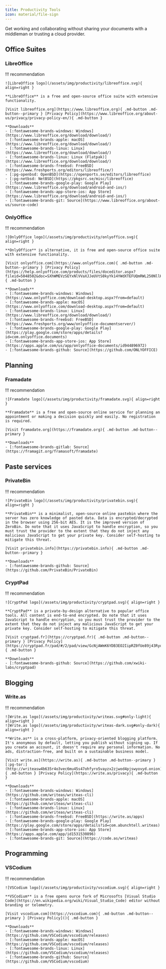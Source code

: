 ```yaml
---
title: Productivity Tools
icon: material/file-sign
---
```

Get working and collaborating without sharing your documents with a middleman or trusting a cloud provider.

## Office Suites
### LibreOffice
!!! recommendation

    ![LibreOffice logo](/assets/img/productivity/libreoffice.svg){ align=right }

    **LibreOffice** is a free and open-source office suite with extensive functionality.

    [Visit libreoffice.org](https://www.libreoffice.org){ .md-button .md-button--primary } [Privacy Policy](https://www.libreoffice.org/about-us/privacy/privacy-policy-en/){ .md-button }

    **Downloads**
    - [:fontawesome-brands-windows: Windows](https://www.libreoffice.org/download/download/)
    - [:fontawesome-brands-apple: macOS](https://www.libreoffice.org/download/download/)
    - [:fontawesome-brands-linux: Linux](https://www.libreoffice.org/download/download/)
    - [:fontawesome-brands-linux: Linux (Flatpak)](https://www.libreoffice.org/download/download/)
    - [:fontawesome-brands-freebsd: FreeBSD](https://www.freshports.org/editors/libreoffice/)
    - [:pg-openbsd: OpenBSD](https://openports.se/editors/libreoffice)
    - [:pg-netbsd: NetBSD](https://pkgsrc.se/misc/libreoffice)
    - [:fontawesome-brands-google-play: Google Play](https://www.libreoffice.org/download/android-and-ios/)
    - [:fontawesome-brands-app-store-ios: App Store](https://www.libreoffice.org/download/android-and-ios/)
    - [:fontawesome-brands-git: Source](https://www.libreoffice.org/about-us/source-code)

### OnlyOffice
!!! recommendation

    ![OnlyOffice logo](/assets/img/productivity/onlyoffice.svg){ align=right }

    **OnlyOffice** is alternative, it is free and open-source office suite with extensive functionality.

    [Visit onlyoffice.com](https://www.onlyoffice.com){ .md-button .md-button--primary } [Privacy Policy](https://help.onlyoffice.com/products/files/doceditor.aspx?fileid=5048502&doc=SXhWMEVzSEYxNlVVaXJJeUVtS0kyYk14YWdXTEFUQmRWL250NllHNUFGbz0_IjUwNDg1MDIi0){ .md-button }

    **Downloads**
    - [:fontawesome-brands-windows: Windows](https://www.onlyoffice.com/download-desktop.aspx?from=default)
    - [:fontawesome-brands-apple: macOS](https://www.onlyoffice.com/download-desktop.aspx?from=default)
    - [:fontawesome-brands-linux: Linux](https://www.libreoffice.org/download/download/)
    - [:fontawesome-brands-freebsd: FreeBSD](https://www.freshports.org/www/onlyoffice-documentserver/)
    - [:fontawesome-brands-google-play: Google Play](https://play.google.com/store/apps/details?id=com.onlyoffice.documents)
    - [:fontawesome-brands-app-store-ios: App Store](https://apps.apple.com/us/app/onlyoffice-documents/id944896972)
    - [:fontawesome-brands-github: Source](https://github.com/ONLYOFFICE)

## Planning
### Framadate
!!! recommendation

    ![Framadate logo](/assets/img/productivity/framadate.svg){ align=right }

    **Framadate** is a free and open-source online service for planning an appointment or making a decision quickly and easily. No registration is required.

    [Visit framadate.org](https://framadate.org){ .md-button .md-button--primary }

    **Downloads**
    - [:fontawesome-brands-gitlab: Source](https://framagit.org/framasoft/framadate)

## Paste services
### PrivateBin
!!! recommendation

    ![PrivateBin logo](/assets/img/productivity/privatebin.svg){ align=right }

    **PrivateBin** is a minimalist, open-source online pastebin where the server has zero knowledge of pasted data. Data is encrypted/decrypted in the browser using 256-bit AES. It is the improved version of ZeroBin. Do note that it uses JavaScript to handle encryption, so you must trust the provider to the extent that they do not inject any malicious JavaScript to get your private key. Consider self-hosting to mitigate this threat.

    [Visit privatebin.info](https://privatebin.info){ .md-button .md-button--primary }

    **Downloads**
    - [:fontawesome-brands-github: Source](https://github.com/PrivateBin/PrivateBin)

### CryptPad
!!! recommendation

    ![CryptPad logo](/assets/img/productivity/cryptpad.svg){ align=right }

    **CryptPad** is a private-by-design alternative to popular office tools. All content is end-to-end encrypted. Do note that it uses JavaScript to handle encryption, so you must trust the provider to the extent that they do not inject any malicious JavaScript to get your private key. Consider self-hosting to mitigate this threat.

    [Visit cryptpad.fr](https://cryptpad.fr){ .md-button .md-button--primary } [Privacy Policy](https://cryptpad.fr/pad/#/2/pad/view/GcNjAWmK6YDB3EO2IipRZ0fUe89j43Ryqeb4fjkjehE/){ .md-button }

    **Downloads**
    - [:fontawesome-brands-github: Source](https://github.com/xwiki-labs/cryptpad)

## Blogging
### Write.as
!!! recommendation

    ![Write.as logo](/assets/img/productivity/writeas.svg#only-light){ align=right }
    ![Write.as logo](/assets/img/productivity/writeas-dark.svg#only-dark){ align=right }

    **Write.as** is a cross-platform, privacy-oriented blogging platform. It's anonymous by default, letting you publish without signing up. If you create an account, it doesn't require any personal information. No ads, distraction-free, and built on a sustainable business model.

    [Visit write.as](https://write.as){ .md-button .md-button--primary } [:pg-tor:](http://writeasw4b635r4o3vec6mu45s47ohfyro5vayzx2zjwod4pjswyovyd.onion){ .md-button } [Privacy Policy](https://write.as/privacy){ .md-button }

    **Downloads**
    - [:fontawesome-brands-windows: Windows](https://github.com/writeas/writeas-cli)
    - [:fontawesome-brands-apple: macOS](https://github.com/writeas/writeas-cli)
    - [:fontawesome-brands-linux: Linux](https://github.com/writeas/writeas-cli)
    - [:fontawesome-brands-freebsd: FreeBSD](https://write.as/apps)
    - [:fontawesome-brands-google-play: Google Play](https://play.google.com/store/apps/details?id=com.abunchtell.writeas)
    - [:fontawesome-brands-app-store-ios: App Store](https://apps.apple.com/app/id1531530896)
    - [:fontawesome-brands-git: Source](https://code.as/writeas)

## Programming
### VSCodium
!!! recommendation

    ![VSCodium logo](/assets/img/productivity/vscodium.svg){ align=right }

    **VSCodium** is a free opens ource fork of Microsofts [Visual Studio Code](https://en.wikipedia.org/wiki/Visual_Studio_Code) editor without branding or telemetry.

    [Visit vscodium.com](https://vscodium.com){ .md-button .md-button--primary } [Privacy Policy](){ .md-button }

    **Downloads**
    - [:fontawesome-brands-windows: Windows](https://github.com/VSCodium/vscodium/releases)
    - [:fontawesome-brands-apple: macOS](https://github.com/VSCodium/vscodium/releases)
    - [:fontawesome-brands-linux: Linux](https://github.com/VSCodium/vscodium/releases)
    - [:fontawesome-brands-github: Source](https://github.com/VSCodium/vscodium)
